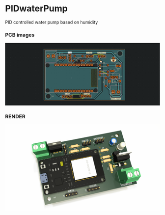 # PIDwaterPump
PID controlled water pump based on humidity 

### PCB images

!["PCBdraw"](img/PCBdraw.png)

### RENDER

!["PCB"](img/PCB.png)
